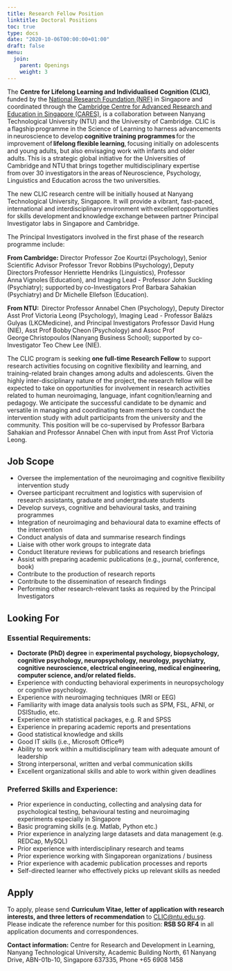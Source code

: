 ```yaml
---
title: Research Fellow Position
linktitle: Doctoral Positions
toc: true
type: docs
date: "2020-10-06T00:00:00+01:00"
draft: false
menu:
  join:
    parent: Openings
    weight: 3
---
```

The **Centre for Lifelong Learning and Individualised Cognition (CLIC)**, funded by the [National Research Foundation (NRF)](https://www.nrf.gov.sg/) in Singapore and coordinated through the [Cambridge Centre for Advanced Research and Education in Singapore (CARES)](https://www.create.edu.sg/about-create/research-centres/cares), is a collaboration between Nanyang Technological University (NTU) and the University of Cambridge. CLIC is a flagship programme in the Science of Learning to harness advancements in neuroscience to develop **cognitive training programmes** for the improvement of **lifelong flexible learning**, focusing initially on adolescents and young adults, but also envisaging work with infants and older adults. This is a strategic global initiative for the Universities of Cambridge and NTU that brings together multidisciplinary expertise from over 30 investigators in the areas of Neuroscience, Psychology, Linguistics and Education across the two universities.

The new CLIC research centre will be initially housed at Nanyang Technological University, Singapore. It will provide a vibrant, fast-paced, international and interdisciplinary environment with excellent opportunities for skills development and knowledge exchange between partner Principal Investigator labs in Singapore and Cambridge.  

The Principal Investigators involved in the first phase of the research programme include: 
 
**From Cambridge:** Director Professor Zoe Kourtzi (Psychology), Senior Scientific Advisor Professor Trevor Robbins (Psychology), Deputy Directors Professor Henriette Hendriks (Linguistics), Professor Anna Vignoles (Education), and Imaging Lead - Professor John Suckling (Psychiatry); supported by co-Investigators Prof Barbara Sahakian (Psychiatry) and Dr Michelle Ellefson (Education).  
 
**From NTU:**  Director Professor Annabel Chen (Psychology), Deputy Director Asst Prof Victoria Leong (Psychology), Imaging Lead - Professor Balázs Gulyas (LKCMedicine), and Principal Investigators Professor David Hung (NIE), Asst Prof Bobby Cheon (Psychology) and Assoc Prof George Christopoulos (Nanyang Business School); supported by co-Investigator Teo Chew Lee (NIE). 
 
The CLIC program is seeking **one full-time Research Fellow** to support research activities focusing on cognitive flexibility and learning, and training-related brain changes among adults and adolescents. Given the highly inter-disciplinary nature of the project, the research fellow will be expected to take on opportunities for involvement in research activities related to human neuroimaging, language, infant cognition/learning and pedagogy. We anticipate the successful candidate to be dynamic and versatile in managing and coordinating team members to conduct the intervention study with adult participants from the university and the community. This position will be co-supervised by Professor Barbara Sahakian and Professor Annabel Chen with input from Asst Prof Victoria Leong. 
## Job Scope

*	Oversee the implementation of the neuroimaging and cognitive flexibility intervention study
*	Oversee participant recruitment and logistics with supervision of research assistants, graduate and undergraduate students
*	Develop surveys, cognitive and behavioural tasks, and training programmes
*	Integration of neuroimaging and behavioural data to examine effects of the intervention
*	Conduct analysis of data and summarise research findings
*	Liaise with other work groups to integrate data
*	Conduct literature reviews for publications and research briefings
*	Assist with preparing academic publications (e.g., journal, conference, book)
*	Contribute to the production of research reports
*	Contribute to the dissemination of research findings 
*	Performing other research-relevant tasks as required by the Principal Investigators

## Looking For
### Essential Requirements:
*	**Doctorate (PhD) degree** in **experimental psychology, biopsychology, cognitive psychology, neuropsychology, neurology, psychiatry, cognitive neuroscience, electrical engineering, medical engineering, computer science, and/or related fields.**
*	Experience with conducting behavioral experiments in neuropsychology or cognitive psychology.
*	Experience with neuroimaging techniques (MRI or EEG)
*	Familiarity with image data analysis tools such as SPM, FSL, AFNI, or DSIStudio, etc.
*	Experience with statistical packages, e.g. R and SPSS
*	Experience in preparing academic reports and presentations
*	Good statistical knowledge and skills
*	Good IT skills (i.e., Microsoft Office®)
*	Ability to work within a multidisciplinary team with adequate amount of leadership
*	Strong interpersonal, written and verbal communication skills
*	Excellent organizational skills and able to work within given deadlines

### Preferred Skills and Experience:
*	Prior experience in conducting, collecting and analysing data for psychological testing, behavioural testing and neuroimaging experiments especially in Singapore
*	Basic programing skills (e.g. Matlab, Python etc.)
*	Prior experience in analyzing large datasets and data management (e.g. REDCap, MySQL)
*	Prior experience with interdisciplinary research and teams
*	Prior experience working with Singaporean organizations / business
*	Prior experience with academic publication processes and reports
*	Self-directed learner who effectively picks up relevant skills as needed


## Apply

To apply, please send **Curriculum Vitae, letter of application with research interests, and three letters of recommendation** to CLIC@ntu.edu.sg. Please indicate the reference number for this position: **RSB SG RF4** in all application documents and correspondences.

**Contact information:** Centre for Research and Development in Learning, Nanyang Technological University, Academic Building North, 61 Nanyang Drive, ABN-01b-10, Singapore 637335, Phone +65 6908 1458
